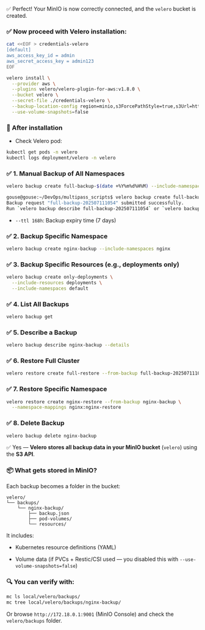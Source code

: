 
✅ Perfect! Your MinIO is now correctly connected, and the `velero` bucket is created.

### ✅ Now proceed with Velero installation:
```bash
cat <<EOF > credentials-velero
[default]
aws_access_key_id = admin
aws_secret_access_key = admin123
EOF

velero install \
  --provider aws \
  --plugins velero/velero-plugin-for-aws:v1.8.0 \
  --bucket velero \
  --secret-file ./credentials-velero \
  --backup-location-config region=minio,s3ForcePathStyle=true,s3Url=http://172.18.0.1:9000 \
  --use-volume-snapshots=false

```
### 📌 After installation
- Check Velero pod:
```bash
kubectl get pods -n velero
kubectl logs deployment/velero -n velero
```
### ✅ 1. Manual Backup of All Namespaces

```bash
velero backup create full-backup-$(date +%Y%m%d%H%M) --include-namespaces '*' --ttl 168h

gouse@gouse:~/DevOps/multipass_scripts$ velero backup create full-backup-$(date +%Y%m%d%H%M) --include-namespaces '*' --ttl 168h
Backup request "full-backup-202507111054" submitted successfully.
Run `velero backup describe full-backup-202507111054` or `velero backup logs full-backup-202507111054` for more details.

```

- `--ttl 168h`: Backup expiry time (7 days)

### ✅ 2. Backup Specific Namespace

```bash
velero backup create nginx-backup --include-namespaces nginx
```

### ✅ 3. Backup Specific Resources (e.g., deployments only)

```bash
velero backup create only-deployments \
  --include-resources deployments \
  --include-namespaces default
```

### ✅ 4. List All Backups

```bash
velero backup get
```

### ✅ 5. Describe a Backup

```bash
velero backup describe nginx-backup --details
```

### ✅ 6. Restore Full Cluster

```bash
velero restore create full-restore --from-backup full-backup-202507111000
```

### ✅ 7. Restore Specific Namespace

```bash
velero restore create nginx-restore --from-backup nginx-backup \
  --namespace-mappings nginx:nginx-restore
```

### ✅ 8. Delete Backup

```bash
velero backup delete nginx-backup
```

✅ Yes — **Velero stores all backup data in your MinIO bucket** (`velero`) using the **S3 API**.

### 📦 What gets stored in MinIO?

Each backup becomes a folder in the bucket:

```
velero/
└── backups/
    └── nginx-backup/
        ├── backup.json
        ├── pod-volumes/
        └── resources/
```

It includes:

- Kubernetes resource definitions (YAML)
    
- Volume data (if PVCs + Restic/CSI used — you disabled this with `--use-volume-snapshots=false`)

### 🔍 You can verify with:

```bash
mc ls local/velero/backups/
mc tree local/velero/backups/nginx-backup/
```

Or browse `http://172.18.0.1:9001` (MinIO Console) and check the `velero/backups` folder.
